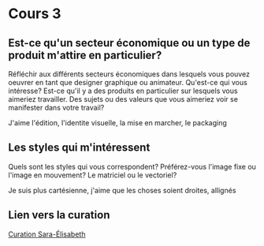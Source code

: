 # Cours 3
## Est-ce qu'un secteur économique ou un type de produit m'attire en particulier? 
Réfléchir aux différents secteurs économiques dans lesquels vous pouvez oeuvrer en tant que designer graphique ou animateur. Qu'est-ce qui vous intéresse? Est-ce qu'il y a des produits en particulier sur lesquels vous aimeriez travailler. Des sujets ou des valeurs que vous aimeriez voir se manifester dans votre travail? 

J'aime l'édition, l'identite visuelle, la mise en marcher, le packaging

## Les styles qui m'intéressent
Quels sont les styles qui vous correspondent? Préférez-vous l'image fixe ou l'image en mouvement? Le matriciel ou le vectoriel?

Je suis plus cartésienne, j'aime que les choses soient droites, allignés

## Lien vers la curation

[Curation Sara-Élisabeth](https://www.pinterest.ca/saralisabethf/curation/)
